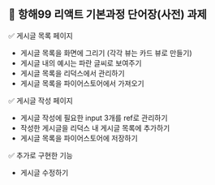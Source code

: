 ## 📓 항해99 리액트 기본과정 단어장(사전) 과제

✅ 게시글 목록 페이지
- 게시글 목록을 화면에 그리기 (각각 뷰는 카드 뷰로 만들기)
- 게시글 내의 예시는 파란 글씨로 보여주기
- 게시글 목록을 리덕스에서 관리하기
- 게시글 목록을 파이어스토어에서 가져오기

✅ 게시글 작성 페이지
- 게시글 작성에 필요한 input 3개를 ref로 관리하기
- 작성한 게시글을 리덕스 내 게시글 목록에 추가하기
- 게시글 목록을 파이어스토어에 저장하기

✅ 추가로 구현한 기능
- 게시글 수정하기
